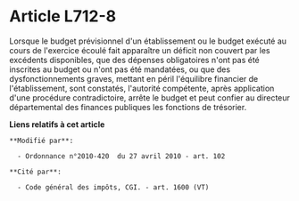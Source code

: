 # Article L712-8

Lorsque le budget prévisionnel d'un établissement ou le budget exécuté au cours de l'exercice écoulé fait apparaître un
déficit non couvert par les excédents disponibles, que des dépenses obligatoires n'ont pas été inscrites au budget ou n'ont
pas été mandatées, ou que des dysfonctionnements graves, mettant en péril l'équilibre financier de l'établissement, sont
constatés, l'autorité compétente, après application d'une procédure contradictoire, arrête le budget et peut confier au
directeur départemental des finances publiques les fonctions de trésorier.

**Liens relatifs à cet article**

	**Modifié par**:

	  - Ordonnance n°2010-420  du 27 avril 2010 - art. 102

	**Cité par**:

	  - Code général des impôts, CGI. - art. 1600 (VT)
